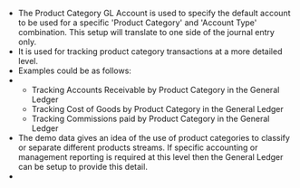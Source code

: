- The Product Category GL Account is used to specify the default account to be used for a specific 'Product Category' and 'Account Type' combination. This setup will translate to one side of the journal entry only.
- It is used for tracking product category transactions at a more detailed level.
- Examples could be as follows:
- <ul>
      <li>Tracking Accounts Receivable by Product Category in the General Ledger</li>
      <li>Tracking Cost of Goods by Product Category in the General Ledger</li>
      <li>Tracking Commissions paid by Product Category in the General Ledger</li>
  </ul>
- The demo data gives an idea of the use of product categories to classify or separate different products streams. If specific accounting or management reporting is required at this level then the General Ledger can be setup to provide this detail.
-